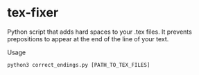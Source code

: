 # tex-fixer
Python script that adds hard spaces to your .tex files. It prevents prepositions to appear at the end of the line of your text.

Usage
```
python3 correct_endings.py [PATH_TO_TEX_FILES]
```
